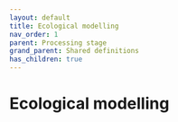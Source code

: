 ```yaml
---
layout: default
title: Ecological modelling
nav_order: 1
parent: Processing stage
grand_parent: Shared definitions
has_children: true
---
```


# Ecological modelling
<!-- 
{: .no_toc .text-delta }
* TOC
{:toc} -->